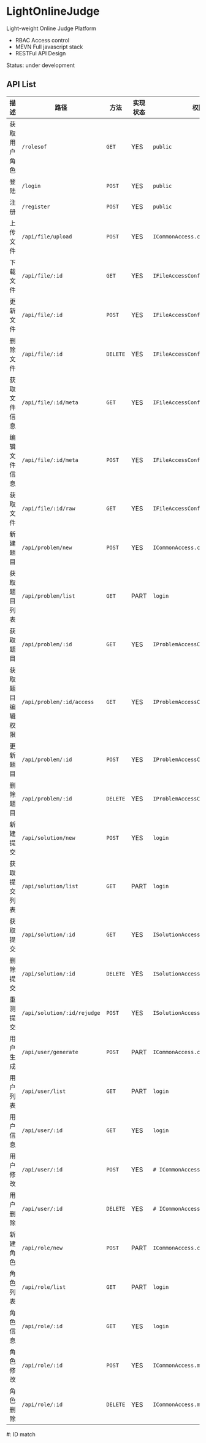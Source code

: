 # LightOnlineJudge
Light-weight Online Judge Platform

- RBAC Access control
- MEVN Full javascript stack
- RESTFul API Design

Status: under development

## API List
|描述|路径|方法|实现状态|权限|
|-|-|-|-|-|
|获取用户角色|`/rolesof`|`GET`|YES|`public`|
|登陆|`/login`|`POST`|YES|`public`|
|注册|`/register`|`POST`|YES|`public`|
|上传文件|`/api/file/upload`|`POST`|YES|`ICommonAccess.createFile`|
|下载文件|`/api/file/:id`|`GET`|YES|`IFileAccessConfig.read`|
|更新文件|`/api/file/:id`|`POST`|YES|`IFileAccessConfig.modify`|
|删除文件|`/api/file/:id`|`DELETE`|YES|`IFileAccessConfig.modify`|
|获取文件信息|`/api/file/:id/meta`|`GET`|YES|`IFileAccessConfig.read`|
|编辑文件信息|`/api/file/:id/meta`|`POST`|YES|`IFileAccessConfig.modify`|
|获取文件|`/api/file/:id/raw`|`GET`|YES|`IFileAccessConfig.read`|
|新建题目|`/api/problem/new`|`POST`|YES|`ICommonAccess.createProblem`|
|获取题目列表|`/api/problem/list`|`GET`|PART|`login`|
|获取题目|`/api/problem/:id`|`GET`|YES|`IProblemAccessConfig.read`|
|获取题目编辑权限|`/api/problem/:id/access`|`GET`|YES|`IProblemAccessConfig.read`|
|更新题目|`/api/problem/:id`|`POST`|YES|`IProblemAccessConfig.modify*`|
|删除题目|`/api/problem/:id`|`DELETE`|YES|`IProblemAccessConfig.remove`|
|新建提交|`/api/solution/new`|`POST`|YES|`login`|
|获取提交列表|`/api/solution/list`|`GET`|PART|`login`|
|获取提交|`/api/solution/:id`|`GET`|YES|`ISolutionAccessConfig.read*`|
|删除提交|`/api/solution/:id`|`DELETE`|YES|`ISolutionAccessConfig.remove`|
|重测提交|`/api/solution/:id/rejudge`|`POST`|YES|`ISolutionAccessConfig.rejudge`|
|用户生成|`/api/user/generate`|`POST`|PART|`ICommonAccess.createUser`|
|用户列表|`/api/user/list`|`GET`|PART|`login`|
|用户信息|`/api/user/:id`|`GET`|YES|`login`|
|用户修改|`/api/user/:id`|`POST`|YES|`# ICommonAccess.modifyUser`|
|用户删除|`/api/user/:id`|`DELETE`|YES|`# ICommonAccess.modifyUser`|
|新建角色|`/api/role/new`|`POST`|PART|`ICommonAccess.createRole`|
|角色列表|`/api/role/list`|`GET`|PART|`login`|
|角色信息|`/api/role/:id`|`GET`|YES|`login`|
|角色修改|`/api/role/:id`|`POST`|YES|`ICommonAccess.modifyRole`|
|角色删除|`/api/role/:id`|`DELETE`|YES|`ICommonAccess.modifyRole`|

\#: ID match